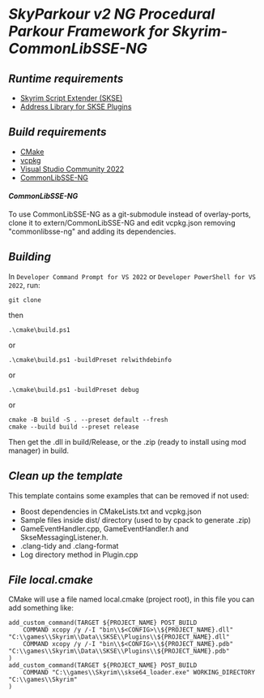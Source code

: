 # ***SkyParkour v2 NG Procedural Parkour Framework for Skyrim- CommonLibSSE-NG***

## ***Runtime requirements***

- [Skyrim Script Extender (SKSE)](https://skse.silverlock.org/)
- [Address Library for SKSE Plugins](https://www.nexusmods.com/skyrimspecialedition/mods/32444)

## ***Build requirements***

- [CMake](https://cmake.org/)
- [vcpkg](https://vcpkg.io/en/)
- [Visual Studio Community 2022](https://visualstudio.microsoft.com/vs/community/)
- [CommonLibSSE-NG](https://github.com/CharmedBaryon/CommonLibSSE-NG)

#### ***CommonLibSSE-NG***

To use CommonLibSSE-NG as a git-submodule instead of overlay-ports, clone it to extern/CommonLibSSE-NG and edit vcpkg.json removing "commonlibsse-ng" and adding its dependencies.

## ***Building***

In `Developer Command Prompt for VS 2022` or `Developer PowerShell for VS 2022`, run:

~~~
git clone
~~~

then

~~~
.\cmake\build.ps1
~~~

or

~~~
.\cmake\build.ps1 -buildPreset relwithdebinfo
~~~

or

~~~
.\cmake\build.ps1 -buildPreset debug
~~~

or

~~~
cmake -B build -S . --preset default --fresh
cmake --build build --preset release
~~~

Then get the .dll in build/Release, or the .zip (ready to install using mod manager) in build.

## ***Clean up the template***

This template contains some examples that can be removed if not used:

- Boost dependencies in CMakeLists.txt and vcpkg.json
- Sample files inside dist/ directory (used to by cpack to generate .zip)
- GameEventHandler.cpp, GameEventHandler.h and SkseMessagingListener.h.
- .clang-tidy and .clang-format
- Log directory method in Plugin.cpp

## ***File local.cmake***

CMake will use a file named local.cmake (project root), in this file you can add something like:

~~~
add_custom_command(TARGET ${PROJECT_NAME} POST_BUILD
    COMMAND xcopy /y /-I "bin\\$<CONFIG>\\${PROJECT_NAME}.dll" "C:\\games\\Skyrim\\Data\\SKSE\\Plugins\\${PROJECT_NAME}.dll"
    COMMAND xcopy /y /-I "bin\\$<CONFIG>\\${PROJECT_NAME}.pdb" "C:\\games\\Skyrim\\Data\\SKSE\\Plugins\\${PROJECT_NAME}.pdb"
)
add_custom_command(TARGET ${PROJECT_NAME} POST_BUILD
    COMMAND "C:\\games\\Skyrim\\skse64_loader.exe" WORKING_DIRECTORY "C:\\games\\Skyrim"
)
~~~